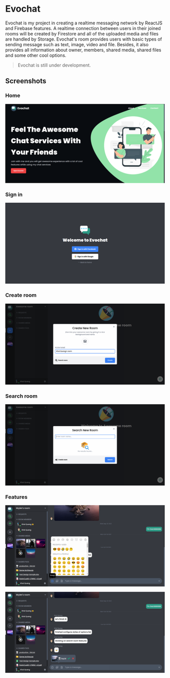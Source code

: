 # Evochat

Evochat is my project in creating a realtime messaging network by ReactJS and Firebase features. A realtime connection between users in their joined rooms will be created by Firestore and all of the uploaded media and files are handled by Storage. Evochat's room provides users with basic types of sending message such as text, image, video and file. Besides, it also provides all information about owner, members, shared media, shared files and some other cool options.

> Evochat is still under development.

## Screenshots

### Home

<p align="center"><img src="screenshots/showcase.png" /></p>

### Sign in

<p align="center"><img src="screenshots/signin.png" /></p>

### Create room

<p align="center"><img src="screenshots/create-room.png" /></p>

### Search room

<p align="center"><img src="screenshots/search-room.png" /></p>

### Features

<p align="center"><img src="screenshots/chat-emoji.png" /></p>

<p align="center"><img src="screenshots/chat-media-document.png" /></p>
